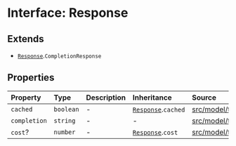 # Interface: Response

## Extends

- [`Response`](../../Base/interfaces/Response.md).`CompletionResponse`

## Properties

| Property | Type | Description | Inheritance | Source |
| :------ | :------ | :------ | :------ | :------ |
| `cached` | `boolean` | - | [`Response`](../../Base/interfaces/Response.md).`cached` | [src/model/types.ts:36](https://github.com/dexaai/llm-tools/blob/98f7fd5/src/model/types.ts#L36) |
| `completion` | `string` | - | - | [src/model/types.ts:99](https://github.com/dexaai/llm-tools/blob/98f7fd5/src/model/types.ts#L99) |
| `cost`? | `number` | - | [`Response`](../../Base/interfaces/Response.md).`cost` | [src/model/types.ts:37](https://github.com/dexaai/llm-tools/blob/98f7fd5/src/model/types.ts#L37) |
